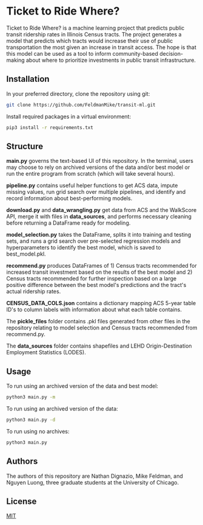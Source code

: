 # Ticket to Ride Where?

Ticket to Ride Where? is a machine learning project that predicts public transit ridership rates in Illinois Census tracts. The project generates a model that predicts which tracts would increase their use of public transportation the most given an increase in transit access. The hope is that this model can be used as a tool to inform community-based decision-making about where to prioritize investments in public transit infrastructure.

## Installation

In your preferred directory, clone the repository using git:

```bash
git clone https://github.com/FeldmanMike/transit-ml.git
```
Install required packages in a virtual environment:

```bash
pip3 install -r requirements.txt
```

## Structure

__main.py__ governs the text-based UI of this repository. In the terminal, users may choose to rely on archived versions of the data and/or best model or run the entire program from scratch (which will take several hours).

__pipeline.py__ contains useful helper functions to get ACS data, impute missing values, run grid search over multiple pipelines, and identify and record information about best-performing models.

__download.py__ and __data_wrangling.py__ get data from ACS and the WalkScore API, merge it with files in __data_sources__, and performs necessary cleaning before returning a DataFrame ready for modeling.

__model_selection.py__ takes the DataFrame, splits it into training and testing sets, and runs a grid search over pre-selected regression models and hyperparameters to identify the best model, which is saved to best_model.pkl.

__recommend.py__ produces DataFrames of 1) Census tracts recommended for increased transit investment based on the results of the best model and 2) Census tracts recommended for further inspection based on a large positive difference between the best model's predictions and the tract's actual ridership rates.

__CENSUS_DATA_COLS.json__ contains a dictionary mapping ACS 5-year table ID's to column labels with information about what each table contains.

The __pickle_files__ folder contains .pkl files generated from other files in the repository relating to model selection and Census tracts recommended from recommend.py.

The __data_sources__ folder contains shapefiles and LEHD Origin-Destination Employment Statistics (LODES).

## Usage
To run using an archived version of the data and best model:
```bash
python3 main.py -m
```
To run using an archived version of the data:
```bash
python3 main.py -d
```
To run using no archives:
```bash
python3 main.py
```


## Authors
The authors of this repository are Nathan Dignazio, Mike Feldman, and Nguyen Luong, three graduate students at the University of Chicago.

## License
[MIT](https://choosealicense.com/licenses/mit/)
